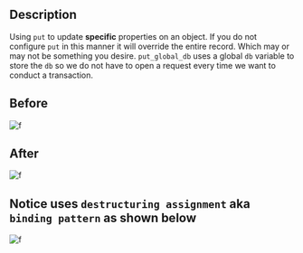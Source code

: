 ## Description

Using `put` to update **specific** properties on an object. If you do not configure `put` in this manner it will override the entire record. Which may or may not be something you desire. `put_global_db` uses a global `db` variable to store the `db` so we do not have to open a request every time we want to conduct a transaction. 


## Before
![f](https://imgur.com/mFbE40U.png)

## After
![f](https://imgur.com/WdXtZFW.png)


## Notice uses `destructuring assignment` aka `binding pattern` as shown below
![f](https://imgur.com/6CvdYnz.png)
